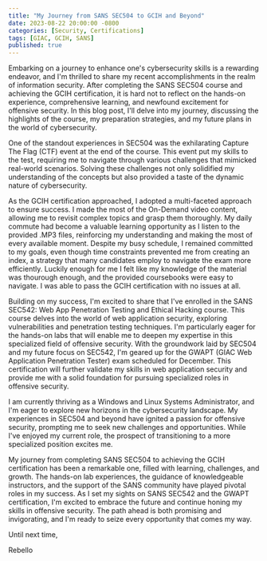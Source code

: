 ```yaml
---
title: "My Journey from SANS SEC504 to GCIH and Beyond"
date: 2023-08-22 20:00:00 -0800
categories: [Security, Certifications]
tags: [GIAC, GCIH, SANS]
published: true
---
```


Embarking on a journey to enhance one's cybersecurity skills is a rewarding endeavor, and I'm thrilled to share my recent accomplishments in the realm of information security. After completing the SANS SEC504 course and achieving the GCIH certification, it is hard not to reflect on the hands-on experience, comprehensive learning, and newfound excitement for offensive security. In this blog post, I'll delve into my journey, discussing the highlights of the course, my preparation strategies, and my future plans in the world of cybersecurity.

<!--more-->

One of the standout experiences in SEC504 was the exhilarating Capture The Flag (CTF) event at the end of the course. This event put my skills to the test, requiring me to navigate through various challenges that mimicked real-world scenarios. Solving these challenges not only solidified my understanding of the concepts but also provided a taste of the dynamic nature of cybersecurity. 

As the GCIH certification approached, I adopted a multi-faceted approach to ensure success. I made the most of the On-Demand video content, allowing me to revisit complex topics and grasp them thoroughly. My daily commute had become a valuable learning opportunity as I listen to the provided .MP3 files, reinforcing my understanding and making the most of every available moment. Despite my busy schedule, I remained committed to my goals, even though time constraints prevented me from creating an index, a strategy that many candidates employ to navigate the exam more efficiently. Luckily enough for me I felt like my knowledge of the material was thourough enough, and the provided coursebooks were easy to navigate. I was able to pass the GCIH certification with no issues at all.

Building on my success, I'm excited to share that I've enrolled in the SANS SEC542: Web App Penetration Testing and Ethical Hacking course. This course delves into the world of web application security, exploring vulnerabilities and penetration testing techniques. I'm particularly eager for the hands-on labs that will enable me to deepen my expertise in this specialized field of offensive security. With the groundwork laid by SEC504 and my future focus on SEC542, I'm geared up for the GWAPT (GIAC Web Application Penetration Tester) exam scheduled for December. This certification will further validate my skills in web application security and provide me with a solid foundation for pursuing specialized roles in offensive security.

I am currently thriving as a Windows and Linux Systems Administrator, and I'm eager to explore new horizons in the cybersecurity landscape. My experiences in SEC504 and beyond have ignited a passion for offensive security, prompting me to seek new challenges and opportunities. While I've enjoyed my current role, the prospect of transitioning to a more specialized position excites me.

My journey from completing SANS SEC504 to achieving the GCIH certification has been a remarkable one, filled with learning, challenges, and growth. The hands-on lab experiences, the guidance of knowledgeable instructors, and the support of the SANS community have played pivotal roles in my success. As I set my sights on SANS SEC542 and the GWAPT certification, I'm excited to embrace the future and continue honing my skills in offensive security. The path ahead is both promising and invigorating, and I'm ready to seize every opportunity that comes my way.

Until next time,

Rebello